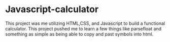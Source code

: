 # Javascript-calculator
This project was me utilizing HTML,CSS, and Javascript to build a functional calculator. This project pushed me to learn a few things like parsefloat and something as simple as being able to copy and past symbols into html. 
